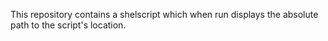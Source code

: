 This repository contains a shelscript which when run displays the absolute path to the script's location.

